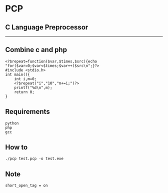 # PCP
## C Language Preprocessor
---
## Combine c and php
```
<?$repeat=function($var,$times,$src){echo "for($var=0;$var<$times;$var++)$src\n";}?>
#include <stdio.h>
int main(){
    int i,m=0;
    <?$repeat("i","10","m+=i;")?>
    printf("%d\n",m);
    return 0;
}
```
## Requirements
```
python
php
gcc
```
## How to
```
./pcp test.pcp -o test.exe
```
## Note
```
short_open_tag = on
```
